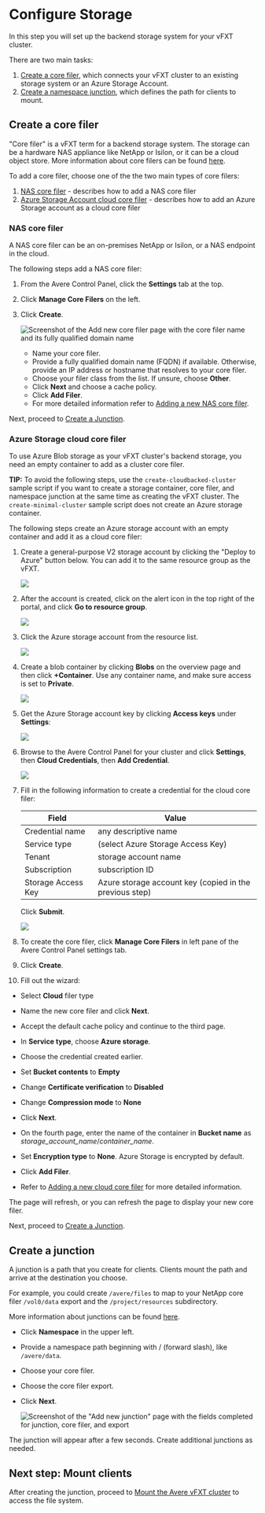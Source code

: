 # Configure Storage

In this step you will set up the backend storage system for your vFXT cluster. 

There are two main tasks: 
1. [Create a core filer](#create-a-core-filer), which connects your vFXT cluster to an existing storage system or an Azure Storage Account.
1. [Create a namespace junction](#create-a-junction), which defines the path for clients to mount.

## Create a core filer
"Core filer" is a vFXT term for a backend storage system. The storage can be a hardware NAS appliance like NetApp or Isilon, or it can be a cloud object store. More information about core filers can be found [here](http://library.averesystems.com/ops_guide/4_7/settings_overview.html#managing-core-filers).

To add a core filer, choose one of the the two main types of core filers:
  1. [NAS core filer](#nas-core-filer) - describes how to add a NAS core filer 
  2. [Azure Storage Account cloud core filer](#azure-storage-account-cloud-core-filer) - describes how to add an Azure Storage account as a cloud core filer

### NAS core filer

A NAS core filer can be an on-premises NetApp or Isilon, or a NAS endpoint in the cloud.  

The following steps add a NAS core filer:

1. From the Avere Control Panel, click the **Settings** tab at the top.

2. Click **Manage Core Filers** on the left. 

3. Click **Create**.

   ![Screenshot of the Add new core filer page with the core filer name and its fully qualified domain name](images/22addcorefiler1b.png)

   * Name your core filer.
   * Provide a fully qualified domain name (FQDN) if available. Otherwise, provide an IP address or hostname that resolves to your core filer.
   * Choose your filer class from the list. If unsure, choose **Other**.
   * Click **Next** and choose a cache policy. 
   * Click **Add Filer**.
   * For more detailed information refer to [Adding a new NAS core filer](http://library.averesystems.com/ops_guide/4_7/new_core_filer_nas.html).

Next, proceed to [Create a Junction](#create-a-junction).  

### Azure Storage cloud core filer

To use Azure Blob storage as your vFXT cluster's backend storage, you need an empty container to add as a cluster core filer.

**TIP:** To avoid the following steps, use the ``create-cloudbacked-cluster`` sample script if you want to create a storage container, core filer, and namespace junction at the same time as creating the vFXT cluster. The ``create-minimal-cluster`` sample script does not create an Azure storage container.

The following steps create an Azure storage account with an empty container and add it as a cloud core filer:

1. Create a general-purpose V2 storage account by clicking the "Deploy to Azure" button below.  You can add it to the same resource group as the vFXT.

   <a href="https://portal.azure.com/#create/Microsoft.Template/uri/https%3A%2F%2Fraw.githubusercontent.com%2FAzure%2FAvere%2Fmaster%2Fsrc%2Fvfxt%2Fstorageaccount%2Fazuredeploy.json" target="_blank">
      <img src="https://raw.githubusercontent.com/Azure/azure-quickstart-templates/master/1-CONTRIBUTION-GUIDE/images/deploytoazure.png"/>
   </a>

2. After the account is created, click on the alert icon in the top right of the portal, and click **Go to resource group**.

   <img src="images/browse_to_resource_group.png">

3. Click the Azure storage account from the resource list.

   <img src="images/resource_list_storage_account.png">

4. Create a blob container by clicking **Blobs** on the overview page and then click **+Container**. Use any container name, and make sure access is set to **Private**.

   <img src="images/storage_account_blobs.png">

5. Get the Azure Storage account key by clicking **Access keys** under **Settings**:

   <img src="images/copy_storage_key.png">

6. Browse to the Avere Control Panel for your cluster and click **Settings**, then **Cloud Credentials**, then **Add Credential**.

   <img src="images/avere_cloud_credentials.png">

7. Fill in the following information to create a credential for the cloud core filer: 

   | Field | Value | 
   |---|---|
   | Credential name | any descriptive name |
   | Service type | (select Azure Storage Access Key) | 
   | Tenant | storage account name |
   | Subscription | subscription ID |
   | Storage Access Key | Azure storage account key (copied in the previous step) | 

   Click **Submit**.

   <img src="images/avere_cloud_credentials_submit.png">

8. To create the core filer, click **Manage Core Filers** in left pane of the Avere Control Panel settings tab.  

9. Click **Create**. 

10. Fill out the wizard:

   * Select **Cloud** filer type
   * Name the new core filer and click **Next**.
   
   * Accept the default cache policy and continue to the third page. 
   
   * In **Service type**, choose **Azure storage**. 
   * Choose the credential created earlier.
   * Set **Bucket contents** to **Empty**
   * Change **Certificate verification** to **Disabled**
   * Change **Compression mode** to **None**  
   * Click **Next**.
   
   * On the fourth page, enter the name of the container in **Bucket name** as *storage_account_name*/*container_name*.
   * Set **Encryption type** to **None**.  Azure Storage is encrypted by default.
   * Click **Add Filer**.
   * Refer to [Adding a new cloud core filer](<http://library.averesystems.com/ops_guide/4_7/new_core_filer_cloud.html>) for more detailed information. 

The page will refresh, or you can refresh the page to display your new core filer.

Next, proceed to [Create a Junction](#create-a-junction).

## Create a junction
A junction is a path that you create for clients. Clients mount the path and arrive at the destination you choose. 

For example, you could create `/avere/files` to map to your NetApp core filer `/vol0/data` export and the `/project/resources` subdirectory.

More information about junctions can be found [here](http://library.averesystems.com/ops_guide/4_7/gui_namespace.html).

- Click **Namespace** in the upper left.
- Provide a namespace path beginning with / (forward slash), like ``/avere/data``.
- Choose your core filer.
- Choose the core filer export.
- Click **Next**.

  ![Screenshot of the "Add new junction" page with the fields completed for junction, core filer, and export](images/24addjunction.png)

The junction will appear after a few seconds. Create additional junctions as needed.

## Next step: Mount clients
After creating the junction, proceed to [Mount the Avere vFXT cluster](mount_clients.md) to access the file system.
